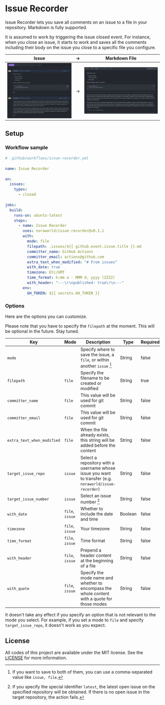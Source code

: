 # Issue Recorder
Issue Recorder lets you save all comments on an issue to a file in your repository. Markdown is fully supported.

It is assumed to work by triggering the issue closed event. For instance, when you close an issue, it starts to work and saves all the comments including their body on the issue you close to a specific file you configure.

| Issue                            | →   | Markdown File                                    |
| :------------------------------: | --- | :----------------------------------------------: |
| ![Issue](/screenshots/issue.png) | →   | ![Markdown File](/screenshots/markdown_file.png) |

## Setup
### Workflow sample

```yaml
# .github/workflows/issue-recorder.yml

name: Issue Recorder

on:
  issues:
    types:
      - closed

jobs:
  build:
    runs-on: ubuntu-latest
    steps:
      - name: Issue Recorder
        uses: noraworld/issue-recorder@v0.1.1
        with:
          mode: file
          filepath: .issues/${{ github.event.issue.title }}.md
          committer_name: GitHub Actions
          committer_email: actions@github.com
          extra_text_when_modified: "# From issues"
          with_date: true
          timezone: Etc/GMT
          time_format: h:mm a · MMM d, yyyy (ZZZZ)
          with_header: "---\r\npublished: true\r\n---"
        env:
          GH_TOKEN: ${{ secrets.GH_TOKEN }}
```

### Options
Here are the options you can customize.

Please note that you have to specify the `filepath` at the moment. This will be optional in the future. Stay tuned.

| Key                        | Mode            | Description                                                                                            | Type    | Required | Default                                   |
| -------------------------- | --------------- |------------------------------------------------------------------------------------------------------- | ------- | -------- | ----------------------------------------- |
| `mode`                     |                 | Specify where to save the issue, a `file`, or within another `issue` [^mode]                           | String  | false    | `file`                                    |
| `filepath`                 | `file`          | Specify the filename to be created or modified                                                         | String  | true     |                                           |
| `committer_name`           | `file`          | This value will be used for git commit                                                                 | String  | false    | `GitHub Actions`                          |
| `committer_email`          | `file`          | This value will be used for git commit                                                                 | String  | false    | `actions@github.com`                      |
| `extra_text_when_modified` | `file`          | When the file already exists, this string will be added before the content                             | String  | false    | `"# From issues"`                         |
| `target_issue_repo`        | `issue`         | Select a repository with a username whose issue you want to transfer (e.g. `noraworld/issue-recorder`) | String  | false    | (the repository this Action is installed) |
| `target_issue_number`      | `issue`         | Select an issue number [^target_issue_number]                                                          | String  | false    | `latest`                                  |
| `with_date`                | `file`, `issue` | Whether to include the date and time                                                                   | Boolean | false    | `false`                                   |
| `timezone`                 | `file`, `issue` | Your timezone                                                                                          | String  | false    | `Etc/GMT`                                 |
| `time_format`              | `file`, `issue` | Time format                                                                                            | String  | false    | `MMM d, yyyy, h:mm a ZZZZ`                |
| `with_header`              | `file`, `issue` | Prepend a header content at the beginning of a file                                                    | String  | false    | `''`                                      |
| `with_quote`               | `file`, `issue` | Specify the mode name and whether to encompass the whole content with a quote for those modes          | String  | false    | `''`                                      |

It doesn't take any effect if you specify an option that is not relevant to the mode you select. For example, if you set a mode to `file` and specify `target_issue_repo`, it doesn't work as you expect.

[^mode]: If you want to save to both of them, you can use a comma-separated value like `issue, file`.

[^target_issue_number]: If you specify the special identifier `latest`, the latest open issue on the specified repository will be obtained. If there is no open issue in the target repository, the action fails.

## License
All codes of this project are available under the MIT license. See the [LICENSE](/LICENSE) for more information.
